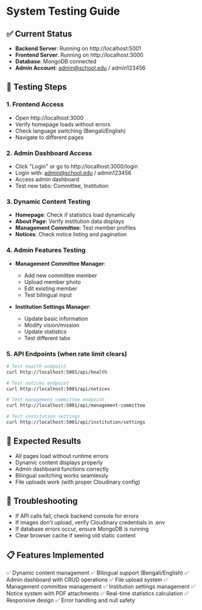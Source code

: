 # System Testing Guide

## ✅ Current Status
- **Backend Server**: Running on http://localhost:5001
- **Frontend Server**: Running on http://localhost:3000
- **Database**: MongoDB connected
- **Admin Account**: admin@school.edu / admin123456

## 🧪 Testing Steps

### 1. Frontend Access
- Open http://localhost:3000
- Verify homepage loads without errors
- Check language switching (Bengali/English)
- Navigate to different pages

### 2. Admin Dashboard Access
- Click "Login" or go to http://localhost:3000/login
- Login with: admin@school.edu / admin123456
- Access admin dashboard
- Test new tabs: Committee, Institution

### 3. Dynamic Content Testing
- **Homepage**: Check if statistics load dynamically
- **About Page**: Verify institution data displays
- **Management Committee**: Test member profiles
- **Notices**: Check notice listing and pagination

### 4. Admin Features Testing
- **Management Committee Manager**: 
  - Add new committee member
  - Upload member photo
  - Edit existing member
  - Test bilingual input

- **Institution Settings Manager**:
  - Update basic information
  - Modify vision/mission
  - Update statistics
  - Test different tabs

### 5. API Endpoints (when rate limit clears)
```bash
# Test health endpoint
curl http://localhost:5001/api/health

# Test notices endpoint
curl http://localhost:5001/api/notices

# Test management committee endpoint
curl http://localhost:5001/api/management-committee

# Test institution settings
curl http://localhost:5001/api/institution/settings
```

## 🎯 Expected Results
- All pages load without runtime errors
- Dynamic content displays properly
- Admin dashboard functions correctly
- Bilingual switching works seamlessly
- File uploads work (with proper Cloudinary config)

## 🔧 Troubleshooting
- If API calls fail, check backend console for errors
- If images don't upload, verify Cloudinary credentials in .env
- If database errors occur, ensure MongoDB is running
- Clear browser cache if seeing old static content

## 📋 Features Implemented
✅ Dynamic content management
✅ Bilingual support (Bengali/English)
✅ Admin dashboard with CRUD operations
✅ File upload system
✅ Management committee management
✅ Institution settings management
✅ Notice system with PDF attachments
✅ Real-time statistics calculation
✅ Responsive design
✅ Error handling and null safety
